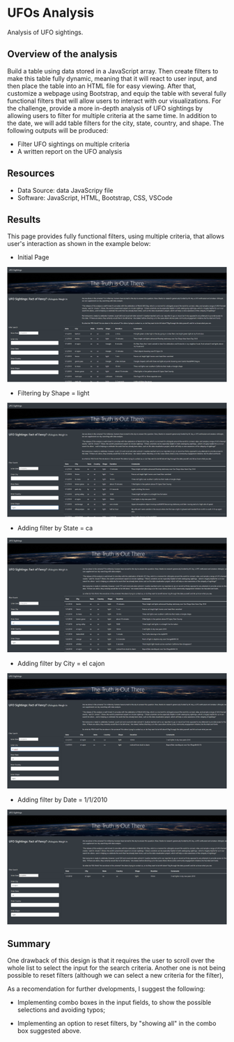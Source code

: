# UFOs Analysis
  Analysis of UFO sightings.
  
## Overview of the analysis
Build a table using data stored in a JavaScript array. Then create filters to make this table fully dynamic, meaning that it will react to user input, and then place the table into an HTML file for easy viewing.
After that, customize a webpage using Bootstrap, and equip the table with several fully functional filters that will allow users to interact with our visualizations.
For the challenge, provide a more in-depth analysis of UFO sightings by allowing users to filter for multiple criteria at the same time. In addition to the date, we will add table filters for the city, state, country, and shape.
The following outputs will be produced:

- Filter UFO sightings on multiple criteria
- A written report on the UFO analysis
  
## Resources
- Data Source: data JavaScripy file
- Software: JavaScript, HTML, Bootstrap, CSS, VSCode

## Results
This page provides fully functional filters, using multiple criteria, that allows user's interaction as shown in the example below:

  - Initial Page
  
![initial](/initial.png)

   - Filtering by Shape = light
  
![f1](/f1_shape.png)
  
   - Adding filter by State = ca
  
![f2](/f2_state.png)

   - Adding filter by City = el cajon
  
![f3](/f3_city.png)

   - Adding filter by Date = 1/1/2010
  
![f4](/f4_date.png)
 
## Summary

One drawback of this design is that it requires the user to scroll over the whole list to select the input for the search criteria.  Another one is not being possible to reset filters (although we can select a new criteria for the filter),

As a recomendation for further dvelopments, I suggest the following:

  - Implementing combo boxes in the input fields, to show the possible selections and avoiding typos;
  
  - Implementing an option to reset filters, by "showing all" in the combo box suggested above.
  
